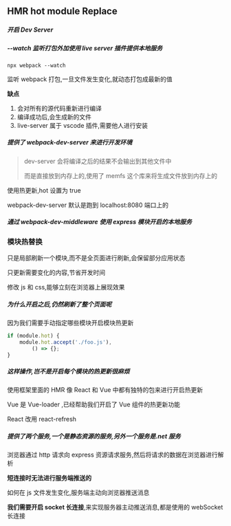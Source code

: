 ## HMR hot module Replace

##### 开启 Dev Server

##### --watch 监听打包外加使用 live server 插件提供本地服务

```shell
npx webpack --watch
```

监听 webpack 打包,一旦文件发生变化,就动态打包成最新的值

**缺点**

1. 会对所有的源代码重新进行编译
2. 编译成功后,会生成新的文件
3. live-server 属于 vscode 插件,需要他人进行安装

##### 提供了 webpack-dev-server 来进行开发环境

> dev-server 会将编译之后的结果不会输出到其他文件中
>
> 而是直接放到内存上的,使用了 memfs 这个库来将生成文件放到内存上的

使用热更新,hot 设置为 true

webpack-dev-server 默认是跑到 localhost:8080 端口上的

##### 通过 webpack-dev-middleware 使用 express 模块开启的本地服务

### 模块热替换

只是局部刷新一个模块,而不是全页面进行刷新,会保留部分应用状态

只更新需要变化的内容,节省开发时间

修改 js 和 css,能够立刻在浏览器上展现效果

##### 为什么开启之后,仍然刷新了整个页面呢

因为我们需要手动指定哪些模块开启模块热更新

```js
if (module.hot) {
	module.hot.accept('./foo.js'),
		() => {};
}
```

##### 这样操作,岂不是开启每个模块的热更新很麻烦

使用框架里面的 HMR 像 React 和 Vue 中都有独特的包来进行开启热更新

Vue 是 Vue-loader ,已经帮助我们开启了 Vue 组件的热更新功能

React 改用 react-refresh

##### 提供了两个服务,一个是静态资源的服务,另外一个服务是.net 服务

浏览器通过 http 请求向 express 资源请求服务,然后将请求的数据在浏览器进行解析

**短连接时无法进行服务端推送的**

如何在 js 文件发生变化,服务端主动向浏览器推送消息

**我们需要开启 socket 长连接**,来实现服务器主动推送消息,都是使用的 webSocket 长连接
